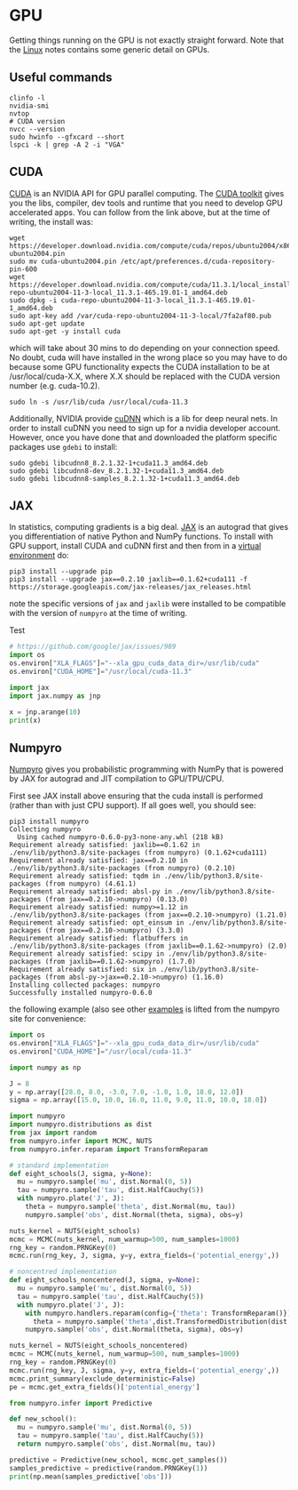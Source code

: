 # GPU

Getting things running on the GPU is not exactly straight forward.
Note that the [Linux](https://github.com/maj-biostat/misc-notes/blob/master/linux.md#video-drivers-1) notes contains some generic detail on GPUs.

## Useful commands

```
clinfo -l
nvidia-smi
nvtop
# CUDA version
nvcc --version
sudo hwinfo --gfxcard --short
lspci -k | grep -A 2 -i "VGA"
```

## CUDA

[CUDA](https://developer.nvidia.com/cuda-zone) is an NVIDIA API for GPU parallel computing.
The [CUDA toolkit](https://developer.nvidia.com/cuda-downloads) gives you the libs, compiler, dev tools and runtime that you need to develop GPU accelerated apps.
You can follow from the link above, but at the time of writing, the install was:

```{sh}
wget https://developer.download.nvidia.com/compute/cuda/repos/ubuntu2004/x86_64/cuda-ubuntu2004.pin
sudo mv cuda-ubuntu2004.pin /etc/apt/preferences.d/cuda-repository-pin-600
wget https://developer.download.nvidia.com/compute/cuda/11.3.1/local_installers/cuda-repo-ubuntu2004-11-3-local_11.3.1-465.19.01-1_amd64.deb
sudo dpkg -i cuda-repo-ubuntu2004-11-3-local_11.3.1-465.19.01-1_amd64.deb
sudo apt-key add /var/cuda-repo-ubuntu2004-11-3-local/7fa2af80.pub
sudo apt-get update
sudo apt-get -y install cuda
```

which will take about 30 mins to do depending on your connection speed.
No doubt, cuda will have installed in the wrong place so you may have to do because some GPU functionality expects the CUDA installation to be at /usr/local/cuda-X.X, where X.X should be replaced with the CUDA version number (e.g. cuda-10.2).

```
sudo ln -s /usr/lib/cuda /usr/local/cuda-11.3
```

Additionally, NVIDIA provide [cuDNN](https://developer.nvidia.com/cudnn) which is a lib for deep neural nets.
In order to install cuDNN you need to sign up for a nvidia developer account. 
However, once you have done that and downloaded the platform specific packages use `gdebi` to install:

```
sudo gdebi libcudnn8_8.2.1.32-1+cuda11.3_amd64.deb
sudo gdebi libcudnn8-dev_8.2.1.32-1+cuda11.3_amd64.deb
sudo gdebi libcudnn8-samples_8.2.1.32-1+cuda11.3_amd64.deb
```

## JAX

In statistics, computing gradients is a big deal. 
[JAX](https://github.com/google/jax) is an autograd that gives you differentiation of native Python and NumPy functions.
To install with GPU support, install CUDA and cuDNN first and then from in a [virtual environment](https://github.com/maj-biostat/misc-notes/blob/master/python.md#virtual-environments) do:

```
pip3 install --upgrade pip
pip3 install --upgrade jax==0.2.10 jaxlib==0.1.62+cuda111 -f https://storage.googleapis.com/jax-releases/jax_releases.html
```

note the specific versions of `jax` and `jaxlib` were installed to be compatible with the version of `numpyro` at the time of writing.

Test

```python
# https://github.com/google/jax/issues/989
import os
os.environ["XLA_FLAGS"]="--xla_gpu_cuda_data_dir=/usr/lib/cuda"
os.environ["CUDA_HOME"]="/usr/local/cuda-11.3"

import jax
import jax.numpy as jnp

x = jnp.arange(10)
print(x)
```

## Numpyro

[Numpyro](https://github.com/pyro-ppl/numpyro) gives you probabilistic programming with NumPy that is powered by JAX for autograd and JIT compilation to GPU/TPU/CPU.

First see JAX install above ensuring that the cuda install is performed (rather than with just CPU support).
If all goes well, you should see:

```
pip3 install numpyro
Collecting numpyro
  Using cached numpyro-0.6.0-py3-none-any.whl (218 kB)
Requirement already satisfied: jaxlib==0.1.62 in ./env/lib/python3.8/site-packages (from numpyro) (0.1.62+cuda111)
Requirement already satisfied: jax==0.2.10 in ./env/lib/python3.8/site-packages (from numpyro) (0.2.10)
Requirement already satisfied: tqdm in ./env/lib/python3.8/site-packages (from numpyro) (4.61.1)
Requirement already satisfied: absl-py in ./env/lib/python3.8/site-packages (from jax==0.2.10->numpyro) (0.13.0)
Requirement already satisfied: numpy>=1.12 in ./env/lib/python3.8/site-packages (from jax==0.2.10->numpyro) (1.21.0)
Requirement already satisfied: opt_einsum in ./env/lib/python3.8/site-packages (from jax==0.2.10->numpyro) (3.3.0)
Requirement already satisfied: flatbuffers in ./env/lib/python3.8/site-packages (from jaxlib==0.1.62->numpyro) (2.0)
Requirement already satisfied: scipy in ./env/lib/python3.8/site-packages (from jaxlib==0.1.62->numpyro) (1.7.0)
Requirement already satisfied: six in ./env/lib/python3.8/site-packages (from absl-py->jax==0.2.10->numpyro) (1.16.0)
Installing collected packages: numpyro
Successfully installed numpyro-0.6.0
```

the following example (also see other [examples](https://github.com/pyro-ppl/numpyro#more-examples) is lifted from the numpyro site for convenience:

```python
import os
os.environ["XLA_FLAGS"]="--xla_gpu_cuda_data_dir=/usr/lib/cuda"
os.environ["CUDA_HOME"]="/usr/local/cuda-11.3"

import numpy as np

J = 8
y = np.array([28.0, 8.0, -3.0, 7.0, -1.0, 1.0, 18.0, 12.0])
sigma = np.array([15.0, 10.0, 16.0, 11.0, 9.0, 11.0, 10.0, 18.0])

import numpyro
import numpyro.distributions as dist
from jax import random
from numpyro.infer import MCMC, NUTS
from numpyro.infer.reparam import TransformReparam

# standard implementation
def eight_schools(J, sigma, y=None):
  mu = numpyro.sample('mu', dist.Normal(0, 5))
  tau = numpyro.sample('tau', dist.HalfCauchy(5))
  with numpyro.plate('J', J):
    theta = numpyro.sample('theta', dist.Normal(mu, tau))
    numpyro.sample('obs', dist.Normal(theta, sigma), obs=y)

nuts_kernel = NUTS(eight_schools)
mcmc = MCMC(nuts_kernel, num_warmup=500, num_samples=1000)
rng_key = random.PRNGKey(0)
mcmc.run(rng_key, J, sigma, y=y, extra_fields=('potential_energy',))

# noncentred implementation
def eight_schools_noncentered(J, sigma, y=None):
  mu = numpyro.sample('mu', dist.Normal(0, 5))
  tau = numpyro.sample('tau', dist.HalfCauchy(5))
  with numpyro.plate('J', J):
    with numpyro.handlers.reparam(config={'theta': TransformReparam()}):
      theta = numpyro.sample('theta',dist.TransformedDistribution(dist.Normal(0., 1.),dist.transforms.AffineTransform(mu, tau)))
    numpyro.sample('obs', dist.Normal(theta, sigma), obs=y)

nuts_kernel = NUTS(eight_schools_noncentered)
mcmc = MCMC(nuts_kernel, num_warmup=500, num_samples=1000)
rng_key = random.PRNGKey(0)
mcmc.run(rng_key, J, sigma, y=y, extra_fields=('potential_energy',))
mcmc.print_summary(exclude_deterministic=False)
pe = mcmc.get_extra_fields()['potential_energy']

from numpyro.infer import Predictive

def new_school():
  mu = numpyro.sample('mu', dist.Normal(0, 5))
  tau = numpyro.sample('tau', dist.HalfCauchy(5))
  return numpyro.sample('obs', dist.Normal(mu, tau))

predictive = Predictive(new_school, mcmc.get_samples())
samples_predictive = predictive(random.PRNGKey(1))
print(np.mean(samples_predictive['obs'])) 
```


